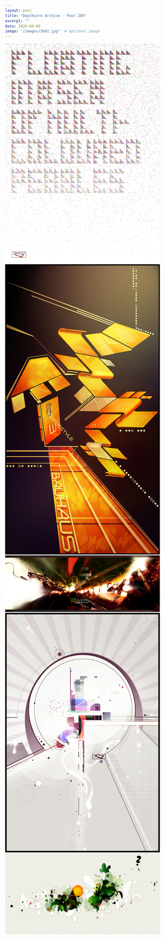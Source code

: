 ```yaml
---
layout: post
title: "Depthcore Archive - Post 284"
excerpt: ""
date: 2026-04-09
image: "/images/3642.jpg"  # optional image
---
```


<img src="/images/3642.jpg">
<img src="/images/3643.jpg" alt="3643.jpg"/>
<img src="/images/3644.jpg" alt="3644.jpg"/>
<img src="/images/3646.jpg" alt="3646.jpg"/>
<img src="/images/3649.jpg" alt="3649.jpg"/>
